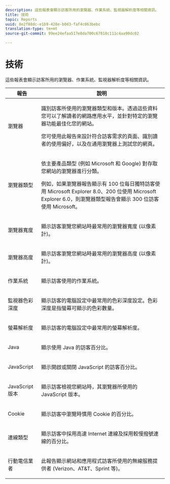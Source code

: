 ```yaml
---
description: 這些報表會顯示訪客所用的瀏覽器、作業系統、監視器解析度等相關資訊。
title: 技術
topic: Reports
uuid: 8e2f88dc-e1b9-428e-b0d3-faf4c063bebc
translation-type: tm+mt
source-git-commit: 99ee24efaa517e8da700c67818c111c4aa90dc02

---
```



# 技術

這些報表會顯示訪客所用的瀏覽器、作業系統、監視器解析度等相關資訊。

<table id="table_6B55FDDC4C484766BC3817E06551E753"> 
 <thead> 
  <tr> 
   <th colname="col1" class="entry"> 報告 </th> 
   <th colname="col2" class="entry"> 說明 </th> 
  </tr> 
 </thead>
 <tbody> 
  <tr> 
   <td colname="col1"> 瀏覽器 </td> 
   <td colname="col2"> <p> 識別訪客所使用的瀏覽器類型和版本。透過這些資料您可以了解讀者的網路應用水平，並針對特定的瀏覽器功能最佳化您的網站。 </p> <p>您可使用此報告來設計符合訪客需求的頁面、識別讀者的使用偏好，以及在通用瀏覽器上測試您的網頁。 </p> </td> 
  </tr> 
  <tr> 
   <td colname="col1"> 瀏覽器類型 </td> 
   <td colname="col2"> <p> 依主要產品類型 (例如 Microsoft 和 Google) 對存取您網站的瀏覽器進行分類。 </p> <p>例如，如果<span class="wintitle">瀏覽器報告</span>顯示有 100 位每日獨特訪客使用 Microsoft Explorer 8.0、200 位使用 Microsoft Explorer 6.0，則<span class="wintitle">瀏覽器類型報告</span>會顯示 300 位訪客使用 Microsoft。 </p> </td> 
  </tr> 
  <tr> 
   <td colname="col1"> 瀏覽器寬度 </td> 
   <td colname="col2"> <p> 顯示訪客瀏覽您網站時最常用的瀏覽器寬度 (以像素計)。 </p> </td> 
  </tr> 
  <tr> 
   <td colname="col1"> 瀏覽器高度 </td> 
   <td colname="col2"> <p> 顯示訪客瀏覽您網站時最常用的瀏覽器高度 (以像素計)。 </p> </td> 
  </tr> 
  <tr> 
   <td colname="col1"> 作業系統 </td> 
   <td colname="col2"> <p> 顯示訪客使用的作業系統。 </p> </td> 
  </tr> 
  <tr> 
   <td colname="col1"> 監視器色彩深度 </td> 
   <td colname="col2"> <p> 顯示訪客的電腦設定中最常用的色彩深度設定。色彩深度是指螢幕可顯示的色彩數量。 </p> </td> 
  </tr> 
  <tr> 
   <td colname="col1"> 螢幕解析度 </td> 
   <td colname="col2"> <p> 顯示訪客的電腦設定中最常用的螢幕解析度。 </p> </td> 
  </tr> 
  <tr> 
   <td colname="col1"> Java </td> 
   <td colname="col2"> <p> 顯示使用 Java 的訪客百分比。 </p> </td> 
  </tr> 
  <tr> 
   <td colname="col1"> JavaScript </td> 
   <td colname="col2"> <p> 顯示開啟或關閉 JavaScript 的訪客百分比。 </p> </td> 
  </tr> 
  <tr> 
   <td colname="col1"> JavaScript 版本 </td> 
   <td colname="col2"> <p> 顯示訪客檢視您網站時，其瀏覽器所使用的 JavaScript 版本。 </p> </td> 
  </tr> 
  <tr> 
   <td colname="col1"> Cookie </td> 
   <td colname="col2"> <p> 顯示訪客中瀏覽時慣用 Cookie 的百分比。 </p> </td> 
  </tr> 
  <tr> 
   <td colname="col1"> 連線類型 </td> 
   <td colname="col2"> <p> 顯示訪客中採用高速 Internet 連線及採用較慢撥號連線的百分比。 </p> </td> 
  </tr> 
  <tr> 
   <td colname="col1"> 行動電信業者 </td> 
   <td colname="col2"> <p> 此報告顯示網站和應用程式訪客所使用的無線服務提供者 (Verizon、AT&amp;T、Sprint 等)。 </p> </td> 
  </tr> 
 </tbody> 
</table>

